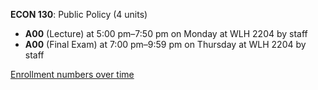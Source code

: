 **ECON 130**: Public Policy (4 units)

- **A00** (Lecture) at 5:00 pm–7:50 pm on Monday at WLH 2204 by staff
- **A00** (Final Exam) at 7:00 pm–9:59 pm on Thursday at WLH 2204 by staff

[Enrollment numbers over time](./ECON130.tsv)
